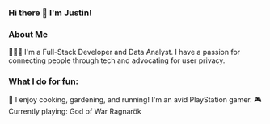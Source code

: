 ### Hi there 👋 I'm Justin!

<!--
**justincueva/justincueva** is a ✨ _special_ ✨ repository because its `README.md` (this file) appears on your GitHub profile.

Here are some ideas to get you started:

- 🔭 I’m currently working on ...
- 🌱 I’m currently learning ...
- 👯 I’m looking to collaborate on ...
- 🤔 I’m looking for help with ...
- 💬 Ask me about ...
- 📫 How to reach me: ...
- 😄 Pronouns: ...
- ⚡ Fun fact: ...
-->

### About Me
🧑🏻‍💻 I'm a Full-Stack Developer and Data Analyst. I have a passion for connecting people through tech and advocating for user privacy.

### What I do for fun:
👾 I enjoy cooking, gardening, and running! I'm an avid PlayStation gamer.
🎮 Currently playing: God of War Ragnarök

